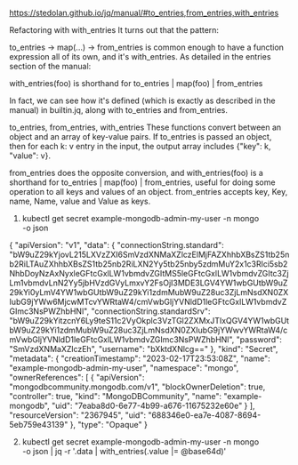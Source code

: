 https://stedolan.github.io/jq/manual/#to_entries,from_entries,with_entries

Refactoring with with_entries
It turns out that the pattern:

to_entries -> map(...) -> from_entries
is common enough to have a function expression all of its own, and it's with_entries. As detailed in the entries section of the manual:

with_entries(foo) is shorthand for to_entries | map(foo) | from_entries

In fact, we can see how it's defined (which is exactly as described in the manual) in builtin.jq, along with to_entries and from_entries.


to_entries, from_entries, with_entries
These functions convert between an object and an array of key-value pairs. If to_entries is passed an object, then for each k: v entry in the input, the output array includes {"key": k, "value": v}.

from_entries does the opposite conversion, and with_entries(foo) is a shorthand for to_entries | map(foo) | from_entries, useful for doing some operation to all keys and values of an object. from_entries accepts key, Key, name, Name, value and Value as keys.


1. kubectl get secret example-mongodb-admin-my-user -n mongo \
-o json

  {
    "apiVersion": "v1",
    "data": {
        "connectionString.standard": "bW9uZ29kYjovL215LXVzZXI6SmVzdXNMaXZlczElMjFAZXhhbXBsZS1tb25nb2RiLTAuZXhhbXBsZS1tb25nb2RiLXN2Yy5tb25nby5zdmMuY2x1c3Rlci5sb2NhbDoyNzAxNyxleGFtcGxlLW1vbmdvZGItMS5leGFtcGxlLW1vbmdvZGItc3ZjLm1vbmdvLnN2Yy5jbHVzdGVyLmxvY2FsOjI3MDE3LGV4YW1wbGUtbW9uZ29kYi0yLmV4YW1wbGUtbW9uZ29kYi1zdmMubW9uZ28uc3ZjLmNsdXN0ZXIubG9jYWw6MjcwMTcvYWRtaW4/cmVwbGljYVNldD1leGFtcGxlLW1vbmdvZGImc3NsPWZhbHNl",
        "connectionString.standardSrv": "bW9uZ29kYitzcnY6Ly9teS11c2VyOkplc3VzTGl2ZXMxJTIxQGV4YW1wbGUtbW9uZ29kYi1zdmMubW9uZ28uc3ZjLmNsdXN0ZXIubG9jYWwvYWRtaW4/cmVwbGljYVNldD1leGFtcGxlLW1vbmdvZGImc3NsPWZhbHNl",
        "password": "SmVzdXNMaXZlczEh",
        "username": "bXktdXNlcg=="
    },
    "kind": "Secret",
    "metadata": {
        "creationTimestamp": "2023-02-17T23:53:08Z",
        "name": "example-mongodb-admin-my-user",
        "namespace": "mongo",
        "ownerReferences": [
            {
                "apiVersion": "mongodbcommunity.mongodb.com/v1",
                "blockOwnerDeletion": true,
                "controller": true,
                "kind": "MongoDBCommunity",
                "name": "example-mongodb",
                "uid": "7eaba8d0-6e77-4b99-a676-11675232e60e"
            }
        ],
        "resourceVersion": "2367945",
        "uid": "688346e0-ea7e-4087-8694-5eb759e43139"
    },
    "type": "Opaque"
}

2. kubectl get secret example-mongodb-admin-my-user -n mongo \
-o json | jq -r '.data | with_entries(.value |= @base64d)'